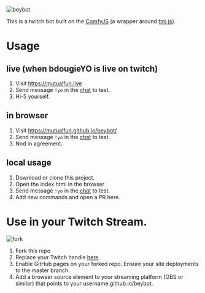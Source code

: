 
![beybot](https://user-images.githubusercontent.com/5713670/86497808-eb7e5f00-bd37-11ea-8cc4-4765e91d2065.png)

This is a twitch bot built on the [ComfyJS](https://github.com/instafluff/ComfyJS) (a wrapper around [tmi.js](https://github.com/tmijs/tmi.js)).

# Usage

## live (when bdougieYO is live on twitch)
1. Visit https://mutualfun.live
2. Send message `!yo` in the [chat](https://www.twitch.tv/popout/bdougieyo/chat) to test.
3. Hi-5 yourself.

## in browser
1. Visit https://mutualfun.github.io/beybot/
2. Send message `!yo` in the [chat](https://www.twitch.tv/popout/bdougieyo/chat) to test.
3. Nod in agreement.

## local usage
1. Download or clone this project.
2. Open the index.html in the browser
3. Send message `!yo` in the [chat](https://www.twitch.tv/popout/bdougieyo/chat) to test.
4. Add new commands and open a PR here. 

# Use in your Twitch Stream.

![fork](https://upload.wikimedia.org/wikipedia/commons/3/38/GitHub_Fork_Button.png)

1. Fork this repo
2. Replace your Twitch handle [here](https://github.com/mutualfun/beybot/blob/f652a095566f9781f33d1913d6478a7f96a17b4f/index.html#L10).
3. Enable GitHub pages on your forked repo. Ensure your site deployments to the master branch.
4. Add a browser source element to your streaming platform (OBS or similar) that points to your username.github.io/beybot. 
